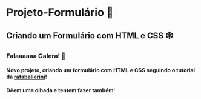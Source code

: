 # Projeto-Formulário 🤠

## Criando um Formulário com HTML e CSS 🕸️

### Falaaaaaa Galera! 👋

#### Novo projeto, criando um formulário com HTML e CSS seguindo o tutorial da [rafaballerini](https://www.youtube.com/watch?v=wwqOJ2o84S4&t=1034s&ab_channel=RafaellaBallerini)!

**Dêem uma olhada e tentem fazer também**!


